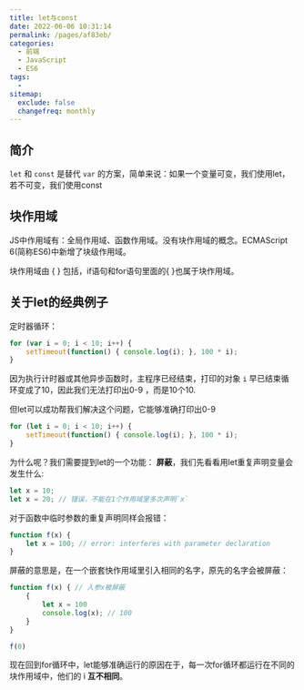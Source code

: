 ```yaml
---
title: let与const
date: 2022-06-06 10:31:14
permalink: /pages/af83eb/
categories:
  - 前端
  - JavaScript
  - ES6
tags:
  - 
sitemap:
  exclude: false
  changefreq: monthly
---
```


## 简介

`let` 和 `const` 是替代 `var` 的方案，简单来说：如果一个变量可变，我们使用let，若不可变，我们使用const

## 块作用域

JS中作用域有：全局作用域、函数作用域。没有块作用域的概念。ECMAScript 6(简称ES6)中新增了块级作用域。

块作用域由 { } 包括，if语句和for语句里面的{ }也属于块作用域。

## 关于let的经典例子

定时器循环：

```js
for (var i = 0; i < 10; i++) {
    setTimeout(function() { console.log(i); }, 100 * i);
}

```

因为执行计时器或其他异步函数时，主程序已经结束，打印的对象 `i` 早已结束循环变成了10，因此我们无法打印出0-9 ，而是10个10.

但let可以成功帮我们解决这个问题，它能够准确打印出0-9

```js
for (let i = 0; i < 10; i++) {
    setTimeout(function() { console.log(i); }, 100 * i);
}
```

为什么呢？我们需要提到let的一个功能： **屏蔽**，我们先看看用let重复声明变量会发生什么:

```js
let x = 10;
let x = 20; // 错误，不能在1个作用域里多次声明`x`
```

对于函数中临时参数的重复声明同样会报错：

```js
function f(x) {
    let x = 100; // error: interferes with parameter declaration
}
```

屏蔽的意思是，在一个嵌套快作用域里引入相同的名字，原先的名字会被屏蔽：

```js
function f(x) { // 入参x被屏蔽
    {
        let x = 100
        console.log(x); // 100
    }
}

f(0)
```

现在回到for循环中，let能够准确运行的原因在于，每一次for循环都运行在不同的块作用域中，他们的 i **互不相同**。